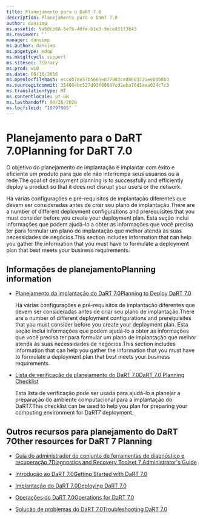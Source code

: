 ```yaml
---
title: Planejamento para o DaRT 7.0
description: Planejamento para o DaRT 7.0
author: dansimp
ms.assetid: 9a60cb08-5efb-40fe-b1e3-9ece831f3b43
ms.reviewer: ''
manager: dansimp
ms.author: dansimp
ms.pagetype: mdop
ms.mktglfcycl: support
ms.sitesec: library
ms.prod: w10
ms.date: 06/16/2016
ms.openlocfilehash: ecceb78e57b5665e877983ced8603721eeb0b8b3
ms.sourcegitcommit: 354664bc527d93f80687cd2eba70d1eea024c7c3
ms.translationtype: MT
ms.contentlocale: pt-BR
ms.lasthandoff: 06/26/2020
ms.locfileid: "10797905"
---
```

# <span data-ttu-id="837cf-103">Planejamento para o DaRT 7.0</span><span class="sxs-lookup"><span data-stu-id="837cf-103">Planning for DaRT 7.0</span></span>


<span data-ttu-id="837cf-104">O objetivo do planejamento de implantação é implantar com êxito e eficiente um produto para que ele não interrompa seus usuários ou a rede.</span><span class="sxs-lookup"><span data-stu-id="837cf-104">The goal of deployment planning is to successfully and efficiently deploy a product so that it does not disrupt your users or the network.</span></span>

<span data-ttu-id="837cf-105">Há várias configurações e pré-requisitos de implantação diferentes que devem ser consideradas antes de criar seu plano de implantação.</span><span class="sxs-lookup"><span data-stu-id="837cf-105">There are a number of different deployment configurations and prerequisites that you must consider before you create your deployment plan.</span></span> <span data-ttu-id="837cf-106">Esta seção inclui informações que podem ajudá-lo a obter as informações que você precisa ter para formular um plano de implantação que melhor atenda às suas necessidades de negócios.</span><span class="sxs-lookup"><span data-stu-id="837cf-106">This section includes information that can help you gather the information that you must have to formulate a deployment plan that best meets your business requirements.</span></span>

## <span data-ttu-id="837cf-107">Informações de planejamento</span><span class="sxs-lookup"><span data-stu-id="837cf-107">Planning information</span></span>


-   [<span data-ttu-id="837cf-108">Planejamento da implantação do DaRT 7.0</span><span class="sxs-lookup"><span data-stu-id="837cf-108">Planning to Deploy DaRT 7.0</span></span>](planning-to-deploy-dart-70.md)

    <span data-ttu-id="837cf-109">Há várias configurações e pré-requisitos de implantação diferentes que devem ser consideradas antes de criar seu plano de implantação.</span><span class="sxs-lookup"><span data-stu-id="837cf-109">There are a number of different deployment configurations and prerequisites that you must consider before you create your deployment plan.</span></span> <span data-ttu-id="837cf-110">Esta seção inclui informações que podem ajudá-lo a obter as informações que você precisa ter para formular um plano de implantação que melhor atenda às suas necessidades de negócios.</span><span class="sxs-lookup"><span data-stu-id="837cf-110">This section includes information that can help you gather the information that you must have to formulate a deployment plan that best meets your business requirements.</span></span>

-   [<span data-ttu-id="837cf-111">Lista de verificação de planejamento do DaRT 7.0</span><span class="sxs-lookup"><span data-stu-id="837cf-111">DaRT 7.0 Planning Checklist</span></span>](dart-70-planning-checklist-dart-7.md)

    <span data-ttu-id="837cf-112">Esta lista de verificação pode ser usada para ajudá-lo a planejar a preparação do ambiente computacional para a implantação do DaRT7.</span><span class="sxs-lookup"><span data-stu-id="837cf-112">This checklist can be used to help you plan for preparing your computing environment for DaRT7 deployment.</span></span>

## <a href="" id="other-resources-for-dart-7-planning-"></a><span data-ttu-id="837cf-113">Outros recursos para planejamento do DaRT 7</span><span class="sxs-lookup"><span data-stu-id="837cf-113">Other resources for DaRT 7 Planning</span></span>


-   [<span data-ttu-id="837cf-114">Guia do administrador do conjunto de ferramentas de diagnóstico e recuperação 7</span><span class="sxs-lookup"><span data-stu-id="837cf-114">Diagnostics and Recovery Toolset 7 Administrator's Guide</span></span>](index.md)

-   [<span data-ttu-id="837cf-115">Introdução ao DaRT 7.0</span><span class="sxs-lookup"><span data-stu-id="837cf-115">Getting Started with DaRT 7.0</span></span>](getting-started-with-dart-70-new-ia.md)

-   [<span data-ttu-id="837cf-116">Implantação do DaRT 7.0</span><span class="sxs-lookup"><span data-stu-id="837cf-116">Deploying DaRT 7.0</span></span>](deploying-dart-70-new-ia.md)

-   [<span data-ttu-id="837cf-117">Operações do DaRT 7.0</span><span class="sxs-lookup"><span data-stu-id="837cf-117">Operations for DaRT 7.0</span></span>](operations-for-dart-70-new-ia.md)

-   [<span data-ttu-id="837cf-118">Solução de problemas do DaRT 7.0</span><span class="sxs-lookup"><span data-stu-id="837cf-118">Troubleshooting DaRT 7.0</span></span>](troubleshooting-dart-70-new-ia.md)

 

 





